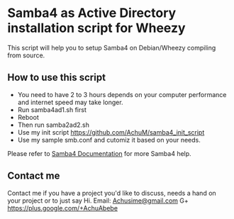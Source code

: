 Samba4 as Active Directory installation script for Wheezy
===


This script will help you to setup Samba4 on Debian/Wheezy compiling from source.  

How to use this script
-------

* You need to have 2 to 3 hours depends on your computer performance and internet speed may take longer.
* Run samba4ad1.sh first 
* Reboot 
* Then run samba2ad2.sh
* Use my init script https://github.com/AchuM/samba4_init_script  
* Use my sample smb.conf and cutomiz it based on your needs.

Please refer to [Samba4 Documentation](https://wiki.samba.org/index.php/Samba) for more Samba4 help.

Contact me
-------
Contact me if you have a project you'd like to discuss, needs a hand on your project or to just say Hi. 
Email:  Achusime@gmail.com
G+  https://plus.google.com/+AchuAbebe
 
 


